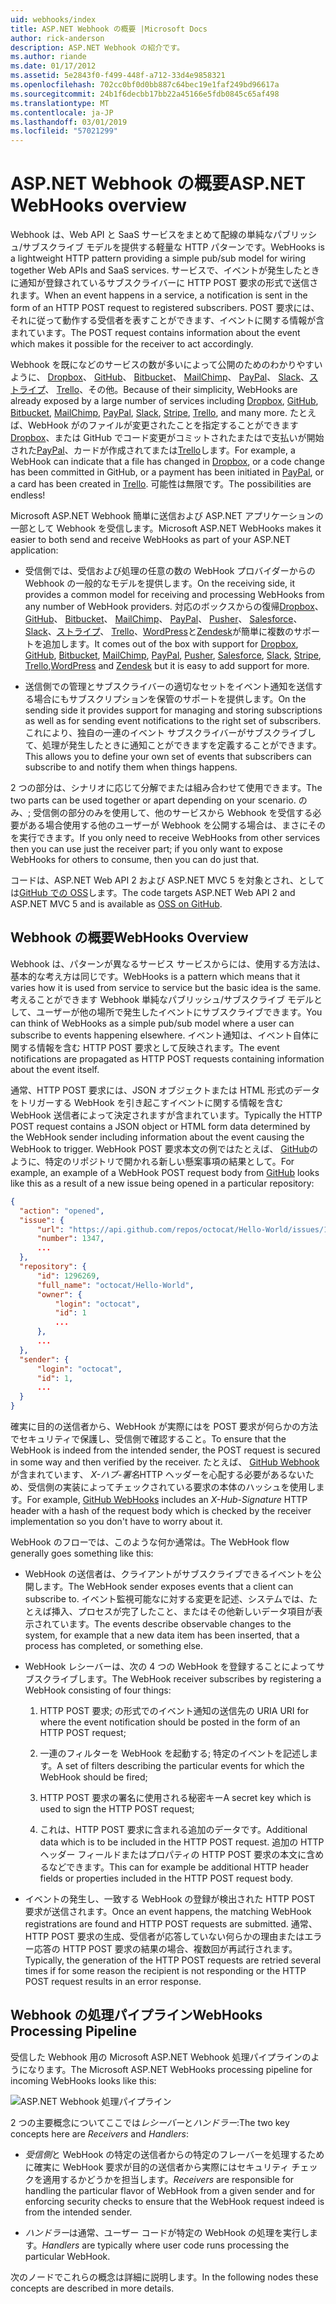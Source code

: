 ```yaml
---
uid: webhooks/index
title: ASP.NET Webhook の概要 |Microsoft Docs
author: rick-anderson
description: ASP.NET Webhook の紹介です。
ms.author: riande
ms.date: 01/17/2012
ms.assetid: 5e2843f0-f499-448f-a712-33d4e9858321
ms.openlocfilehash: 702cc0bf0d0bb887c64bec19e1faf249bd96617a
ms.sourcegitcommit: 24b1f6decbb17bb22a45166e5fdb0845c65af498
ms.translationtype: MT
ms.contentlocale: ja-JP
ms.lasthandoff: 03/01/2019
ms.locfileid: "57021299"
---
```

# <a name="aspnet-webhooks-overview"></a><span data-ttu-id="1fc1a-103">ASP.NET Webhook の概要</span><span class="sxs-lookup"><span data-stu-id="1fc1a-103">ASP.NET WebHooks overview</span></span>

<span data-ttu-id="1fc1a-104">Webhook は、Web API と SaaS サービスをまとめて配線の単純なパブリッシュ/サブスクライブ モデルを提供する軽量な HTTP パターンです。</span><span class="sxs-lookup"><span data-stu-id="1fc1a-104">WebHooks is a lightweight HTTP pattern providing a simple pub/sub model for wiring together Web APIs and SaaS services.</span></span> <span data-ttu-id="1fc1a-105">サービスで、イベントが発生したときに通知が登録されているサブスクライバーに HTTP POST 要求の形式で送信されます。</span><span class="sxs-lookup"><span data-stu-id="1fc1a-105">When an event happens in a service, a notification is sent in the form of an HTTP POST request to registered subscribers.</span></span> <span data-ttu-id="1fc1a-106">POST 要求には、それに従って動作する受信者を表すことができます、イベントに関する情報が含まれています。</span><span class="sxs-lookup"><span data-stu-id="1fc1a-106">The POST request contains information about the event which makes it possible for the receiver to act accordingly.</span></span>

<span data-ttu-id="1fc1a-107">Webhook を既になどのサービスの数が多いによって公開のためのわかりやすいように、 [Dropbox](http://dropbox.com/)、 [GitHub](http://www.github.com/)、 [Bitbucket](https://bitbucket.org/)、 [MailChimp](http://www.mailchimp.com/)、 [PayPal](http://www.paypal.com/)、 [Slack](http://www.slack.com)、[ストライプ](http://www.stripe.com)、 [Trello](http://www.trello.com/)、その他。</span><span class="sxs-lookup"><span data-stu-id="1fc1a-107">Because of their simplicity, WebHooks are already exposed by a large number of services including [Dropbox](http://dropbox.com/), [GitHub](http://www.github.com/), [Bitbucket](https://bitbucket.org/), [MailChimp](http://www.mailchimp.com/), [PayPal](http://www.paypal.com/), [Slack](http://www.slack.com), [Stripe](http://www.stripe.com), [Trello](http://www.trello.com/), and many more.</span></span> <span data-ttu-id="1fc1a-108">たとえば、WebHook がのファイルが変更されたことを指定することができます[Dropbox](http://dropbox.com/)、または GitHub でコード変更がコミットされたまたはで支払いが開始された[PayPal](http://www.paypal.com/)、カードが作成されてまたは[Trello](http://www.trello.com/)します。</span><span class="sxs-lookup"><span data-stu-id="1fc1a-108">For example, a WebHook can indicate that a file has changed in [Dropbox](http://dropbox.com/), or a code change has been committed in GitHub, or a payment has been initiated in [PayPal](http://www.paypal.com/), or a card has been created in [Trello](http://www.trello.com/).</span></span> <span data-ttu-id="1fc1a-109">可能性は無限です。</span><span class="sxs-lookup"><span data-stu-id="1fc1a-109">The possibilities are endless!</span></span>

<span data-ttu-id="1fc1a-110">Microsoft ASP.NET Webhook 簡単に送信および ASP.NET アプリケーションの一部として Webhook を受信します。</span><span class="sxs-lookup"><span data-stu-id="1fc1a-110">Microsoft ASP.NET WebHooks makes it easier to both send and receive WebHooks as part of your ASP.NET application:</span></span>

* <span data-ttu-id="1fc1a-111">受信側では、受信および処理の任意の数の WebHook プロバイダーからの Webhook の一般的なモデルを提供します。</span><span class="sxs-lookup"><span data-stu-id="1fc1a-111">On the receiving side, it provides a common model for receiving and processing WebHooks from any number of WebHook providers.</span></span> <span data-ttu-id="1fc1a-112">対応のボックスからの復帰[Dropbox](http://dropbox.com/)、 [GitHub](http://www.github.com/)、 [Bitbucket](https://bitbucket.org/)、 [MailChimp](http://www.mailchimp.com/)、 [PayPal](http://www.paypal.com/)、 [Pusher](http://www.pusher.com)、 [Salesforce](http://www.salesforce.com)、 [Slack](http://www.slack.com)、[ストライプ](http://www.stripe.com)、 [Trello](http://www.trello.com/)、[WordPress](http://www.wordpress.com)と[Zendesk](https://www.zendesk.com/)が簡単に複数のサポートを追加します。</span><span class="sxs-lookup"><span data-stu-id="1fc1a-112">It comes out of the box with support for [Dropbox](http://dropbox.com/), [GitHub](http://www.github.com/), [Bitbucket](https://bitbucket.org/), [MailChimp](http://www.mailchimp.com/), [PayPal](http://www.paypal.com/), [Pusher](http://www.pusher.com), [Salesforce](http://www.salesforce.com), [Slack](http://www.slack.com), [Stripe](http://www.stripe.com), [Trello](http://www.trello.com/),[WordPress](http://www.wordpress.com) and [Zendesk](https://www.zendesk.com/) but it is easy to add support for more.</span></span>

* <span data-ttu-id="1fc1a-113">送信側での管理とサブスクライバーの適切なセットをイベント通知を送信する場合にもサブスクリプションを保管のサポートを提供します。</span><span class="sxs-lookup"><span data-stu-id="1fc1a-113">On the sending side it provides support for managing and storing subscriptions as well as for sending event notifications to the right set of subscribers.</span></span> <span data-ttu-id="1fc1a-114">これにより、独自の一連のイベント サブスクライバーがサブスクライブして、処理が発生したときに通知ことができますを定義することができます。</span><span class="sxs-lookup"><span data-stu-id="1fc1a-114">This allows you to define your own set of events that subscribers can subscribe to and notify them when things happens.</span></span>

<span data-ttu-id="1fc1a-115">2 つの部分は、シナリオに応じて分解でまたは組み合わせて使用できます。</span><span class="sxs-lookup"><span data-stu-id="1fc1a-115">The two parts can be used together or apart depending on your scenario.</span></span> <span data-ttu-id="1fc1a-116">のみ、; 受信側の部分のみを使用して、他のサービスから Webhook を受信する必要がある場合使用する他のユーザーが Webhook を公開する場合は、まさにそのを実行できます。</span><span class="sxs-lookup"><span data-stu-id="1fc1a-116">If you only need to receive WebHooks from other services then you can use just the receiver part; if you only want to expose WebHooks for others to consume, then you can do just that.</span></span>

<span data-ttu-id="1fc1a-117">コードは、ASP.NET Web API 2 および ASP.NET MVC 5 を対象とされ、としては[GitHub での OSS](https://github.com/aspnet/WebHooks)します。</span><span class="sxs-lookup"><span data-stu-id="1fc1a-117">The code targets ASP.NET Web API 2 and ASP.NET MVC 5 and is available as [OSS on GitHub](https://github.com/aspnet/WebHooks).</span></span>

## <a name="webhooks-overview"></a><span data-ttu-id="1fc1a-118">Webhook の概要</span><span class="sxs-lookup"><span data-stu-id="1fc1a-118">WebHooks Overview</span></span>

<span data-ttu-id="1fc1a-119">Webhook は、パターンが異なるサービス サービスからには、使用する方法は、基本的な考え方は同じです。</span><span class="sxs-lookup"><span data-stu-id="1fc1a-119">WebHooks is a pattern which means that it varies how it is used from service to service but the basic idea is the same.</span></span> <span data-ttu-id="1fc1a-120">考えることができます Webhook 単純なパブリッシュ/サブスクライブ モデルとして、ユーザーが他の場所で発生したイベントにサブスクライブできます。</span><span class="sxs-lookup"><span data-stu-id="1fc1a-120">You can think of WebHooks as a simple pub/sub model where a user can subscribe to events happening elsewhere.</span></span> <span data-ttu-id="1fc1a-121">イベント通知は、イベント自体に関する情報を含む HTTP POST 要求として反映されます。</span><span class="sxs-lookup"><span data-stu-id="1fc1a-121">The event notifications are propagated as HTTP POST requests containing information about the event itself.</span></span>

<span data-ttu-id="1fc1a-122">通常、HTTP POST 要求には、JSON オブジェクトまたは HTML 形式のデータをトリガーする WebHook を引き起こすイベントに関する情報を含む WebHook 送信者によって決定されますが含まれています。</span><span class="sxs-lookup"><span data-stu-id="1fc1a-122">Typically the HTTP POST request contains a JSON object or HTML form data determined by the WebHook sender including information about the event causing the WebHook to trigger.</span></span> <span data-ttu-id="1fc1a-123">WebHook POST 要求本文の例ではたとえば、 [GitHub](http://www.github.com/)のように、特定のリポジトリで開かれる新しい懸案事項の結果として。</span><span class="sxs-lookup"><span data-stu-id="1fc1a-123">For example, an example of a WebHook POST request body from [GitHub](http://www.github.com/) looks like this as a result of a new issue being opened in a particular repository:</span></span>

```json
{
  "action": "opened",
  "issue": {
      "url": "https://api.github.com/repos/octocat/Hello-World/issues/1347",
      "number": 1347,
      ...
  },
  "repository": {
      "id": 1296269,
      "full_name": "octocat/Hello-World",
      "owner": {
          "login": "octocat",
          "id": 1
          ...
      },
      ...
  },
  "sender": {
      "login": "octocat",
      "id": 1,
      ...
  }
}
```

<span data-ttu-id="1fc1a-124">確実に目的の送信者から、WebHook が実際にはを POST 要求が何らかの方法でセキュリティで保護し、受信側で確認すること。</span><span class="sxs-lookup"><span data-stu-id="1fc1a-124">To ensure that the WebHook is indeed from the intended sender, the POST request is secured in some way and then verified by the receiver.</span></span> <span data-ttu-id="1fc1a-125">たとえば、 [GitHub Webhook](https://developer.github.com/webhooks/)が含まれています、 *X-ハブ-署名*HTTP ヘッダーを心配する必要があるないため、受信側の実装によってチェックされている要求の本体のハッシュを使用します。</span><span class="sxs-lookup"><span data-stu-id="1fc1a-125">For example, [GitHub WebHooks](https://developer.github.com/webhooks/) includes an *X-Hub-Signature* HTTP header with a hash of the request body which is checked by the receiver implementation so you don't have to worry about it.</span></span>

<span data-ttu-id="1fc1a-126">WebHook のフローでは、このような何か通常は。</span><span class="sxs-lookup"><span data-stu-id="1fc1a-126">The WebHook flow generally goes something like this:</span></span>

* <span data-ttu-id="1fc1a-127">WebHook の送信者は、クライアントがサブスクライブできるイベントを公開します。</span><span class="sxs-lookup"><span data-stu-id="1fc1a-127">The WebHook sender exposes events that a client can subscribe to.</span></span> <span data-ttu-id="1fc1a-128">イベント監視可能なに対する変更を記述、システムでは、たとえば挿入、プロセスが完了したこと、またはその他新しいデータ項目が表示されています。</span><span class="sxs-lookup"><span data-stu-id="1fc1a-128">The events describe observable changes to the system, for example that a new data item has been inserted, that a process has completed, or something else.</span></span>

* <span data-ttu-id="1fc1a-129">WebHook レシーバーは、次の 4 つの WebHook を登録することによってサブスクライブします。</span><span class="sxs-lookup"><span data-stu-id="1fc1a-129">The WebHook receiver subscribes by registering a WebHook consisting of four things:</span></span>

     1. <span data-ttu-id="1fc1a-130">HTTP POST 要求; の形式でのイベント通知の送信先の URI</span><span class="sxs-lookup"><span data-stu-id="1fc1a-130">A URI for where the event notification should be posted in the form of an HTTP POST request;</span></span>

     2. <span data-ttu-id="1fc1a-131">一連のフィルターを WebHook を起動する; 特定のイベントを記述します。</span><span class="sxs-lookup"><span data-stu-id="1fc1a-131">A set of filters describing the particular events for which the WebHook should be fired;</span></span>

     3. <span data-ttu-id="1fc1a-132">HTTP POST 要求の署名に使用される秘密キー</span><span class="sxs-lookup"><span data-stu-id="1fc1a-132">A secret key which is used to sign the HTTP POST request;</span></span>

     4. <span data-ttu-id="1fc1a-133">これは、HTTP POST 要求に含まれる追加のデータです。</span><span class="sxs-lookup"><span data-stu-id="1fc1a-133">Additional data which is to be included in the HTTP POST request.</span></span> <span data-ttu-id="1fc1a-134">追加の HTTP ヘッダー フィールドまたはプロパティの HTTP POST 要求の本文に含めるなどできます。</span><span class="sxs-lookup"><span data-stu-id="1fc1a-134">This can for example be additional HTTP header fields or properties included in the HTTP POST request body.</span></span>

* <span data-ttu-id="1fc1a-135">イベントの発生し、一致する WebHook の登録が検出された HTTP POST 要求が送信されます。</span><span class="sxs-lookup"><span data-stu-id="1fc1a-135">Once an event happens, the matching WebHook registrations are found and HTTP POST requests are submitted.</span></span> <span data-ttu-id="1fc1a-136">通常、HTTP POST 要求の生成、受信者が応答していない何らかの理由またはエラー応答の HTTP POST 要求の結果の場合、複数回が再試行されます。</span><span class="sxs-lookup"><span data-stu-id="1fc1a-136">Typically, the generation of the HTTP POST requests are retried several times if for some reason the recipient is not responding or the HTTP POST request results in an error response.</span></span>

## <a name="webhooks-processing-pipeline"></a><span data-ttu-id="1fc1a-137">Webhook の処理パイプライン</span><span class="sxs-lookup"><span data-stu-id="1fc1a-137">WebHooks Processing Pipeline</span></span>

<span data-ttu-id="1fc1a-138">受信した Webhook 用の Microsoft ASP.NET Webhook 処理パイプラインのようになります。</span><span class="sxs-lookup"><span data-stu-id="1fc1a-138">The Microsoft ASP.NET WebHooks processing pipeline for incoming WebHooks looks like this:</span></span>

![ASP.NET Webhook 処理パイプライン](_static/WebHookReceivers.png)

<span data-ttu-id="1fc1a-140">2 つの主要概念についてここでは*レシーバー*と*ハンドラー*:</span><span class="sxs-lookup"><span data-stu-id="1fc1a-140">The two key concepts here are *Receivers* and *Handlers*:</span></span>

* <span data-ttu-id="1fc1a-141">*受信側*と WebHook の特定の送信者からの特定のフレーバーを処理するために確実に WebHook 要求が目的の送信者から実際にはセキュリティ チェックを適用するかどうかを担当します。</span><span class="sxs-lookup"><span data-stu-id="1fc1a-141">*Receivers* are responsible for handling the particular flavor of WebHook from a given sender and for enforcing security checks to ensure that the WebHook request indeed is from the intended sender.</span></span>

* <span data-ttu-id="1fc1a-142">*ハンドラー*は通常、ユーザー コードが特定の WebHook の処理を実行します。</span><span class="sxs-lookup"><span data-stu-id="1fc1a-142">*Handlers* are typically where user code runs processing the particular WebHook.</span></span>

<span data-ttu-id="1fc1a-143">次のノードでこれらの概念は詳細に説明します。</span><span class="sxs-lookup"><span data-stu-id="1fc1a-143">In the following nodes these concepts are described in more details.</span></span>
